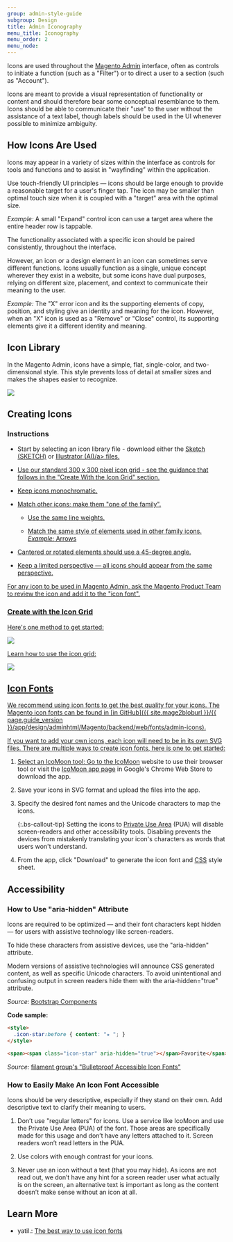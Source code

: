 ```yaml
---
group: admin-style-guide
subgroup: Design
title: Admin Iconography
menu_title: Iconography
menu_order: 2
menu_node:
---
```


Icons are used throughout the [Magento Admin](https://glossary.magento.com/magento-admin) interface, often as controls to initiate a function (such as a "Filter") or to direct a user to a section (such as "Account").

Icons are meant to provide a visual representation of functionality or content and should therefore bear some conceptual resemblance to them. Icons should be able to communicate their "use" to the user without the assistance of a text label, though labels should be used in the UI whenever possible to minimize ambiguity.

## How Icons Are Used

Icons may appear in a variety of sizes within the interface as controls for tools and functions and to assist in "wayfinding" within the application.

Use touch-friendly UI principles — icons should be large enough to provide a reasonable target for a user's finger tap. The icon may be smaller than optimal touch size when it is coupled with a "target" area with the optimal size.

*Example:* A small "Expand" control icon can use a target area where the entire header row is tappable.

The functionality associated with a specific icon should be paired consistently, throughout the interface.

However, an icon or a design element in an icon can sometimes serve different functions. Icons usually function as a single, unique concept wherever they exist in a website, but some icons have dual purposes, relying on different size, placement, and context to communicate their meaning to the user.

*Example:* The "X" error icon and its the supporting elements of copy, position, and styling give an identity and meaning for the icon. However, when an "X" icon is used as a "Remove" or "Close" control, its supporting elements give it a different identity and meaning.

## Icon Library

In the Magento Admin, icons have a simple, flat, single-color, and two-dimensional style. This style prevents loss of detail at smaller sizes and makes the shapes easier to recognize.

![](img/Magento-icon-contact-sheet.png)

## Creating Icons

### Instructions

*  Start by selecting an icon library file - download either the [Sketch (SKETCH)](src/magento_icon_library.sketch) or <a href="src/Magento-icon-library.ai">Illustrator (AI)/a> files.

*  Use our standard 300 x 300 pixel icon grid - see the guidance that follows in the "Create With the Icon Grid" section.

*  Keep icons monochromatic.

*  Match other icons; make them "one of the family".

   *  Use the same line weights.

   *  Match the same style of elements used in other family icons. *Example:* Arrows

*  Cantered or rotated elements should use a 45-degree angle.

*  Keep a limited perspective — all icons should appear from the same perspective.

For any icon to be used in Magento Admin, ask the Magento Product Team to review the icon and add it to the "icon font".

### Create with the Icon Grid

Here's one method to get started:

![](img/icon-construction-guide.png)

Learn how to use the icon grid:

![](img/using-icon-grid.png)

## Icon Fonts

We recommend using icon fonts to get the best quality for your icons. The Magento icon fonts can be found in [in GitHub]({{ site.mage2bloburl }}/{{ page.guide_version }}/app/design/adminhtml/Magento/backend/web/fonts/admin-icons).

If you want to add your own icons, each icon will need to be in its own SVG files. There are multiple ways to create icon fonts, here is one to get started:

1. Select an IcoMoon tool: Go to the [IcoMoon](https://icomoon.io/app/) website to use their browser tool or visit the [IcoMoon app page](https://chrome.google.com/webstore/detail/icomoon/kppingdhhalimbaehfmhldppemnmlcjd) in Google's Chrome Web Store to download the app.

1. Save your icons in SVG format and upload the files into the app.

1. Specify the desired font names and the Unicode characters to map the icons.

   {:.bs-callout-tip}
   Setting the icons to [Private Use Area](https://en.wikipedia.org/wiki/Private_Use_Areas#Private_Use_Areas) (PUA) will disable screen-readers and other accessibility tools. Disabling prevents the devices from mistakenly translating your icon's characters as words that users won't understand.

1. From the app, click "Download" to generate the icon font and [CSS](https://glossary.magento.com/css) style sheet.

## Accessibility

### How to Use "aria-hidden" Attribute

Icons are required to be optimized — and their font characters kept hidden — for users with assistive technology like screen-readers.

To hide these characters from assistive devices, use the "aria-hidden" attribute.

Modern versions of assistive technologies will announce CSS generated content, as well as specific Unicode characters. To avoid unintentional and confusing output in screen readers hide them with the aria-hidden="true" attribute.

*Source:* [Bootstrap Components](http://getbootstrap.com/components/)

**Code sample:**

```html
<style>
  .icon-star:before { content: "★ "; }
</style>

<span><span class="icon-star" aria-hidden="true"></span>Favorite</span>

```

*Source:* [filament group's "Bulletproof Accessible Icon Fonts"](http://www.filamentgroup.com/lab/bulletproof_icon_fonts.html)

### How to Easily Make An Icon Font Accessible

Icons should be very descriptive, especially if they stand on their own. Add descriptive text to clarify their meaning to users.

1. Don’t use "regular letters" for icons. Use a service like IcoMoon and use the Private Use Area (PUA) of the font. Those areas are specifically made for this usage and don’t have any letters attached to it. Screen readers won’t read letters in the PUA.

1. Use colors with enough contrast for your icons.

1. Never use an icon without a text (that you may hide). As icons are not read out, we don’t have any hint for a screen reader user what actually is on the screen, an alternative text is important as long as the content doesn’t make sense without an icon at all.

## Learn More

*  yatil.: [The best way to use icon fonts](https://yatil.net/the-best-way-to-use-icon-fonts/)

